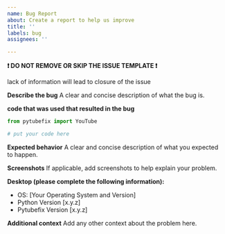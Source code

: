 ```yaml
---
name: Bug Report
about: Create a report to help us improve
title: ''
labels: bug
assignees: ''

---
```


**:exclamation:  DO NOT REMOVE OR SKIP THE ISSUE TEMPLATE :exclamation:**

lack of information will lead to closure of the issue

**Describe the bug**
A clear and concise description of what the bug is.


**code that was used that resulted in the bug**

```python
from pytubefix import YouTube

# put your code here

```


**Expected behavior**
A clear and concise description of what you expected to happen.

**Screenshots**
If applicable, add screenshots to help explain your problem.

**Desktop (please complete the following information):**
 - OS: [Your Operating System and Version]
 - Python Version [x.y.z]
 - Pytubefix Version [x.y.z]

**Additional context**
Add any other context about the problem here.
